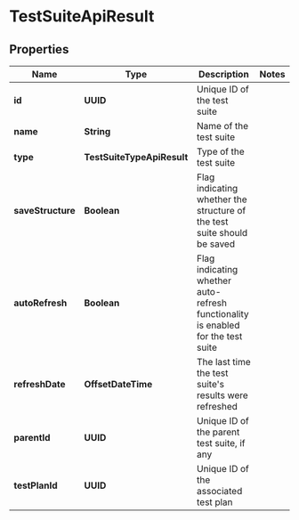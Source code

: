 

# TestSuiteApiResult


## Properties

| Name | Type | Description | Notes |
|------------ | ------------- | ------------- | -------------|
|**id** | **UUID** | Unique ID of the test suite |  |
|**name** | **String** | Name of the test suite |  |
|**type** | **TestSuiteTypeApiResult** | Type of the test suite |  |
|**saveStructure** | **Boolean** | Flag indicating whether the structure of the test suite should be saved |  |
|**autoRefresh** | **Boolean** | Flag indicating whether auto-refresh functionality is enabled for the test suite |  |
|**refreshDate** | **OffsetDateTime** | The last time the test suite&#39;s results were refreshed |  |
|**parentId** | **UUID** | Unique ID of the parent test suite, if any |  |
|**testPlanId** | **UUID** | Unique ID of the associated test plan |  |



